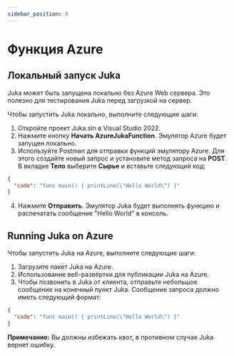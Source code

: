 ```yaml
---
sidebar_position: 8
---
```


# Функция Azure

## Локальный запуск Juka

Juka может быть запущена локально без Azure Web сервера. Это полезно для тестирования Juka перед загрузкой на сервер.

Чтобы запустить Juka локально, выполните следующие шаги:

1. Откройте проект Juka.sln в Visual Studio 2022.
2. Нажмите кнопку **Начать AzureJukaFunction**. Эмулятор Azure будет запущен локально.
3. Используйте Postman для отправки функций эмулятору Azure. Для этого создайте новый запрос и установите метод запроса на **POST**. В вкладке **Тело** выберите **Сырье** и вставьте следующий код:

```json
{
  "code": "func main() { printLine(\"Hello World\") }"
}
```

4. Нажмите **Отправить**. Эмулятор Juka будет выполнять функцию и распечатать сообщение "Hello World" в консоль.

## Running Juka on Azure

Чтобы запустить Juka на Azure, выполните следующие шаги:

1. Загрузите пакет Juka на Azure.
2. Использование веб-развёртки для публикации Juka на Azure.
3. Чтобы позвонить в Juka от клиента, отправьте небольшое сообщение на конечный пункт Juka. Сообщение запроса должно иметь следующий формат:

```json
{
  "code": "func main() { printLine(\"Hello World\") }"
}
```

**Примечание:** Вы должны избежать квот, в противном случае Juka вернет ошибку.